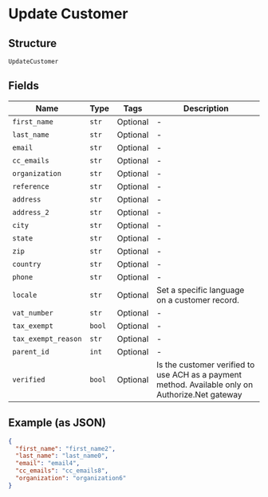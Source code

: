 
# Update Customer

## Structure

`UpdateCustomer`

## Fields

| Name | Type | Tags | Description |
|  --- | --- | --- | --- |
| `first_name` | `str` | Optional | - |
| `last_name` | `str` | Optional | - |
| `email` | `str` | Optional | - |
| `cc_emails` | `str` | Optional | - |
| `organization` | `str` | Optional | - |
| `reference` | `str` | Optional | - |
| `address` | `str` | Optional | - |
| `address_2` | `str` | Optional | - |
| `city` | `str` | Optional | - |
| `state` | `str` | Optional | - |
| `zip` | `str` | Optional | - |
| `country` | `str` | Optional | - |
| `phone` | `str` | Optional | - |
| `locale` | `str` | Optional | Set a specific language on a customer record. |
| `vat_number` | `str` | Optional | - |
| `tax_exempt` | `bool` | Optional | - |
| `tax_exempt_reason` | `str` | Optional | - |
| `parent_id` | `int` | Optional | - |
| `verified` | `bool` | Optional | Is the customer verified to use ACH as a payment method. Available only on Authorize.Net gateway |

## Example (as JSON)

```json
{
  "first_name": "first_name2",
  "last_name": "last_name0",
  "email": "email4",
  "cc_emails": "cc_emails8",
  "organization": "organization6"
}
```


